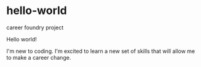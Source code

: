 # hello-world
career foundry project

Hello world!

I'm new to coding. I'm excited to learn a new set of skills that will allow me to make a career change. 
